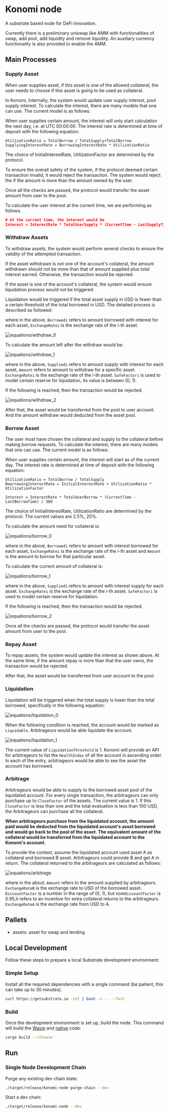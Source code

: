 # Konomi node

A substrate based node for DeFi innovation.

Currently there is a preliminary uniswap like AMM with functionalities of swap, add pool, add liquidity and remove liquidity. An auxiliary currency functionality is also provided to enable the AMM.

## Main Processes
### Supply Asset
When user supplies asset, if this asset is one of the allowed collateral, the user needs to choose if this asset is going to be used as collateral.

In Konomi, Internally, the system would update user supply interest, pool supply interest. To calculate the interest, there are many models that one can use. The current model is as follows:

When user supplies certain amount, the interest will only start calculation the next day, i.e. at UTC 00:00:00.  The interest rate is determined at time of deposit with the following equation:

```
UtilizationRatio = TotalBorrow / TotalSupply+TotalBorrow
SupplyingInterestRate = BorrowingInterestRate * UtilizationRatio
```

The choice of InitialInterestRate, UtilizationFactor are determined by the protocol.

To ensure the overall safety of the system, if the protocol deemed certain transaction invalid, it would reject the transaction. The system would reject the if the amount is more than the amount owned by the user.

Once all the checks are passed, the protocol would transfer the asset amount from user to the pool.

To calculate the user interest at the current time, we are performing as follows.

```json
# At the current time, the interest would be
Interest = InterestRate * TotalUserSupply * (CurrentTime - LastSupplyTime) / 360
```
### Withdraw Assets
To withdraw assets, the system would perform several checks to ensure the validity of the attempted transaction.

If the asset withdrawn is not one of the account's collateral, the amount withdrawn should not be more than that of amount supplied plus total interest earned. Otherwise, the transaction would be rejected.

If the asset is one of the account's collateral, the system would ensure liquidation process would not be triggered.

Liquidation would be triggered if the total asset supply in USD is fewer than a certain threshold of the total borrowed in USD. The detailed process is described as followed:

where in the above, `Borrowedi` refers to amount borrowed with interest for each asset, `ExchangeRatei` is the exchange rate of the i-th asset.

![equations/withdraw_0](equations/withdraw_0.png)

To calculate the amount left after the withdraw would be:

![equations/withdraw_1](equations/withdraw_1.png)

where in the above, `Suppliedi` refers to amount supply with interest for each asset, `Amount` refers to amount to withdraw for a specific asset. `ExchangeRatei` is the exchange rate of the i-th asset. `SafeFactori` is used to model certain reserve for liquidation, its value is between (0, 1).

If the following is reached, then the transaction would be rejected.

![equations/withdraw_2](equations/withdraw_2.png)

After that, the asset would be transferred from the pool to user account. And the amount withdraw would deducted from the asset pool.

### Borrow Asset

The user must have chosen the collateral and supply to the collateral before making borrow requests. To calculate the interest, there are many models that one can use. The current model is as follows:

When user supplies certain amount, the interest will start as of the current day.  The interest rate is determined at time of deposit with the following equation:

```
UtilizationRatio = TotalBorrow / TotalSupply
BowrrowingInterestRate = InitialInterestRate + UtilizationRatio * UtilizationFactor

Interest = InterestRate * TotalUserBorrow * (CurrentTime - LastBorrowTime) / 360
```

The choice of InitialInterestRate, UtilizationRatio are determined by the protocol. The current values are 2.5%, 20%.

To calculate the amount need for collateral is:

![equations/borrow_0](equations/borrow_0.png)

where in the above, `Borrowedi` refers to amount with interest borrowed for each asset, `ExchangeRatei` is the exchange rate of the i-th asset and `Amount` is the amount to borrow for that particular asset.

To calculate the current amount of collateral is:

![equations/borrow_1](equations/borrow_1.png)

where in the above, `Suppliedi` refers to amount with interest supply for each asset. `ExchangeRatei` is the exchange rate of the i-th asset. `SafeFactori` is used to model certain reserve for liquidation.

If the following is reached, then the transaction would be rejected.

![equations/borrow_2](equations/borrow_2.png)

Once all the checks are passed, the protocol would transfer the asset amount from user to the pool.

### Repay Asset

To repay assets, the system would update the interest as shown above. At the same time, if the amount repay is more than that the user owns, the transaction would be rejected.

After that, the asset would be transferred from user account to the pool.

### Liquidation
Liquidation will be triggered when the total supply is lower than the total borrowed, specifically in the following equation:

![equations/liquidation_0](equations/liquidation_0.png)

When the following condition is reached, the account would be marked as `Liquidable`. Arbitrageurs would be able liquidate the account.

![equations/liquidation_1](equations/liquidation_1.png)

The current value of `LiquidationThreshold` is 1. Konomi will provide an API for arbitrageurs to list the `HealthIndex` of all the account in ascending order. In each of the entry, arbitrageurs would be able to see the asset the account has borrowed.

### Arbitrage
Arbitrageurs would be able to supply to the borrowed asset pool of the liquidated account. For every single transaction, the arbitrageurs can only purchase up to `CloseFactor` of the assets. The current value is 1. If this `CloseFactor` is less than one and the total evaluation is less than 100 USD, the Arbitrageurs can purchase all the collateral.

**When arbitrageurs purchase from the liquidated account, the amount paid would be deducted from the liquidated account's asset borrowed and would go back to the pool of the asset. The equivalent amount of the collateral would be transferred from the liquidated account to the Konomi's account.**

To provide the context, assume the liquidated account used asset A as collateral and borrowed B asset. Arbitrageurs could provide B and get A in return. The collateral returned to the arbitrageurs are calculated as follows:

![equations/arbitrage](./equations/arbitrage.png)

where in the about, `Amount` refers to the amount supplied by arbitrageurs. `ExchangeRateB` is the exchange rate to USD of the borrowed asset. `DiscountFactor` is a number in the range of (0, 1), but now`DiscountFactor` is 0.95,it refers to an incentive for extra collateral returns to the arbitrageurs. `ExchangeRateA` is the exchange rate from USD to A.

## Pallets
- assets: asset for swap and lending

## Local Development

Follow these steps to prepare a local Substrate development environment:

### Simple Setup

Install all the required dependencies with a single command (be patient, this can take up to 30
minutes).

```bash
curl https://getsubstrate.io -sSf | bash -s -- --fast
```

### Build

Once the development environment is set up, build the node. This command will build the
[Wasm](https://substrate.dev/docs/en/knowledgebase/advanced/executor#wasm-execution) and
[native](https://substrate.dev/docs/en/knowledgebase/advanced/executor#native-execution) code:

```bash
cargo build --release
```

## Run

### Single Node Development Chain

Purge any existing dev chain state:

```bash
./target/release/konomi-node purge-chain --dev
```

Start a dev chain:

```bash
./target/release/konomi-node --dev
```